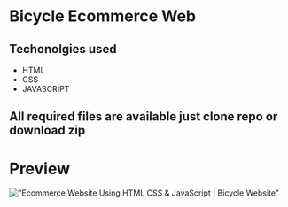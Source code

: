 # Bicycle Ecommerce  Web

## Techonolgies used
* HTML
* CSS
* JAVASCRIPT

## All required files are available just clone repo or download zip



# Preview

!["Ecommerce Website Using HTML CSS & JavaScript | Bicycle Website"](https://user-images.githubusercontent.com/67447840/123276709-9e3e6300-d52f-11eb-8e23-76d49c0017f0.png "Ecommerce Website Using HTML CSS & JavaScript | Bicycle Website")
